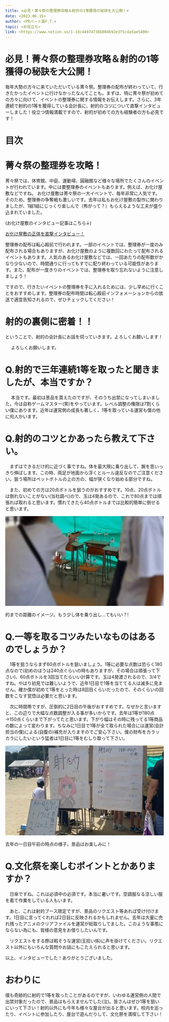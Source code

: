 ```yaml
---
title: <必見！菁々祭の整理券攻略＆射的の1等獲得の秘訣を大公開！>
date: <2023.06.15>
author: <PRパート員F.T.>
topic: <お役立ち>
link: <https://www.notion.so/1-1dc44974738b804b92e3f5cda5ae5400>
---
```

# 必見！菁々祭の整理券攻略＆射的の1等獲得の秘訣を大公開！

毎年大勢の方々に来ていただいている菁々祭。整理券の配布が終わっていて、行きたかったイベントに行けなかったなんてことも。まずは、特に菁々祭が初めての方々に向けて、イベントの整理券に関する情報をお伝えします。さらに、3年連続で射的の1等を獲得している会計長に、射的のコツについて直撃インタビューしました！役立つ情報満載ですので、射的が初めての方も経験者の方も必見です！

# 目次

# 菁々祭の整理券を攻略！

菁々祭では、体育館、中庭、運動場、圓融館など様々な場所でたくさんのイベントが行われています。中には要整理券のイベントもあります。例えば、お化け屋敷などですね。 お化け屋敷は菁々祭の一大イベントで、毎年非常に人気です。そのため、整理券の争奪戦も激しいです。去年は私もお化け屋敷の製作に関わりましたが、1組1組にじっくり楽しんで（怖がって？）もらえるような工夫が盛り込まれていました。

(お化け屋敷のインタビュー記事はこちら↓)

[お化け屋敷の正体を直撃インタビュー！](/04)

整理券の配布は転心殿前で行われます。一部のイベントでは、整理券が一度のみ配布される場合もありますが、お化け屋敷のように複数回にわたって配布されるイベントもあります。人気のあるお化け屋敷などでは、一回あたりの配布数がかなり少ないので、時間通りに行ってもすでに配り終わっている可能性があります。また、配布が一度きりのイベントでは、整理券を取り忘れないように注意しましょう！

ですので、行きたいイベントの整理券を手に入れるためには、少し早めに行くことをおすすめします。整理券の配布時間は転心殿前インフォメーションからの放送で適宜告知されるので、ぜひチェックしてください！

# 射的の裏側に密着！！

ということで、射的の会計長にお話を伺っていきます。よろしくお願いします！

 　よろしくお願いします。

# Q.射的で三年連続1等を取ったと聞きましたが、本当ですか？

 　本当です。最初は景品を貰えたのですが、そのうち出禁になってしまいました。今は自称ゲームマスター(笑)をやっています。レベル調整の権限は7割くらい僕にあります。近年は運営側の成長も著しく、1等を取っている運営も僕の他に何人かいます。

# Q.射的のコツとかあったら教えて下さい。

　まずはできるだけ的に近づく事ですね。体を最大限に乗り出して、腕を思いっきり伸ばします。この時、両足が地面から浮くとルール違反なのでご注意ください。狙う場所はペットボトルの上の方の、幅が狭くなり始める部分ですね。

　また、初めての方は20点ボトルを狙うのがおすすめです。10点、20点ボトルは倒れないことがない(当社調べ)ので、玉は4発あるので、これで80点までは頑張れば取れると思います。慣れてきたら40点ボトルまでは比較的簡単に倒せると思います。

![的までの距離のイメージ。もう少し体を乗り出し...てもいい？!](image1.png)

的までの距離のイメージ。もう少し体を乗り出し...てもいい？!

# Q.一等を取るコツみたいなものはあるのでしょうか？

　1等を狙うならまず60点ボトルを狙いましょう。1等に必要な点数は恐らく180点なので(初めのほうは240点ぐらいの時もありますが、その場合は頑張って下さい)、60点ボトルを3回当てたらいい計算です。玉は4発渡されるので、3/4ですね。やはり初見では難しいようで、近年1日目で1等を当ててる人は滅多に見ません。確か僕が初めて1等をとった時は8回目くらいだったので、そのくらいの回数をこなす覚悟は必要だと思います。

　次に時間帯ですが、圧倒的に2日目の午後がおすすめです。なぜかと言いますと、この辺りで大幅な点数調整が入る事が多いからです。去年は1等が180点→150点くらいまで下がってたと思います。下がり幅はその時に残ってる1等商品の数によって変わります。ちなみに1日目で1等が全て取られた場合には運営(会計担当の僕)による(自腹の)補充が入りますのでご安心下さい。僕の財布をカラッカラにしたいという猛者は1日目に1等をむしり取って下さい。

![去年の一日目午前の時点の様子。景品はお楽しみに！](image2.png)

去年の一日目午前の時点の様子。景品はお楽しみに！

# Q.文化祭を楽しむポイントとかありますか？

　日傘ですね。これは必須中の必須です。本当に暑いです。空調服なる涼しい服を着て作業をしている人もいます。

　あと、これは射的ブース限定ですが、景品のリクエスト等あれば受け付けます。1日目に言ってくれれば2日目に反映されるかもしれません。去年は大量に売れ残ったアニメのクリアファイルを運営が総取りしてました。このような事態にならない為にも、皆様の意見をお借りしたいんです。

　リクエストをする際は暇そうな運営(玉拾い係)に声を掛けてください。リクエスト以外にもいろんな質問やお話にもこたえられると思います。

以上、インタビューでした！ありがとうございました。

# おわりに

僕も奇跡的に射的で1等を取ったことがあるのですが、いわゆる運営側の人間で出禁対象だったので、景品はもらえませんでした(泣)。皆さんはぜひ1等を狙いにいって下さい！射的以外にも今年も様々な屋台が出ると思います。校内を巡ったり、イベントに参加したり、屋台で遊んだりして、文化祭を満喫して下さい！